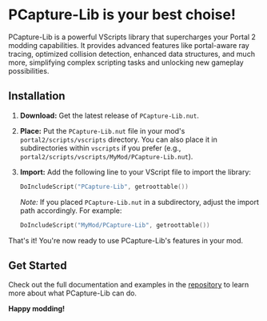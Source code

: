 # PCapture-Lib is your best choise!
PCapture-Lib is a powerful VScripts library that supercharges your Portal 2 modding capabilities. It provides advanced features like portal-aware ray tracing, optimized collision detection, enhanced data structures, and much more, simplifying complex scripting tasks and unlocking new gameplay possibilities.

## Installation

1. **Download:** Get the latest release of `PCapture-Lib.nut`.
2. **Place:** Put the `PCapture-Lib.nut` file in your mod's `portal2/scripts/vscripts` directory. You can also place it in subdirectories within `vscripts` if you prefer (e.g., `portal2/scripts/vscripts/MyMod/PCapture-Lib.nut`).
3. **Import:** Add the following line to your VScript file to import the library:

    ```lua
    DoIncludeScript("PCapture-Lib", getroottable())
    ```

    *Note:* If you placed `PCapture-Lib.nut` in a subdirectory, adjust the import path accordingly. For example:

    ```lua
    DoIncludeScript("MyMod/PCapture-Lib", getroottable())
    ```

That's it! You're now ready to use PCapture-Lib's features in your mod.

## Get Started

Check out the full documentation and examples in the [repository](https://github.com/IaVashik/PCapture-LIB/) to learn more about what PCapture-Lib can do.

**Happy modding!**